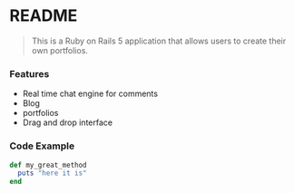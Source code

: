 # README

>This is a Ruby on Rails 5 application that allows users to create their own portfolios.

### Features

- Real time chat engine for comments
- Blog
- portfolios
- Drag and drop interface

### Code Example

``` Ruby
def my_great_method
  puts "here it is"
end
```
